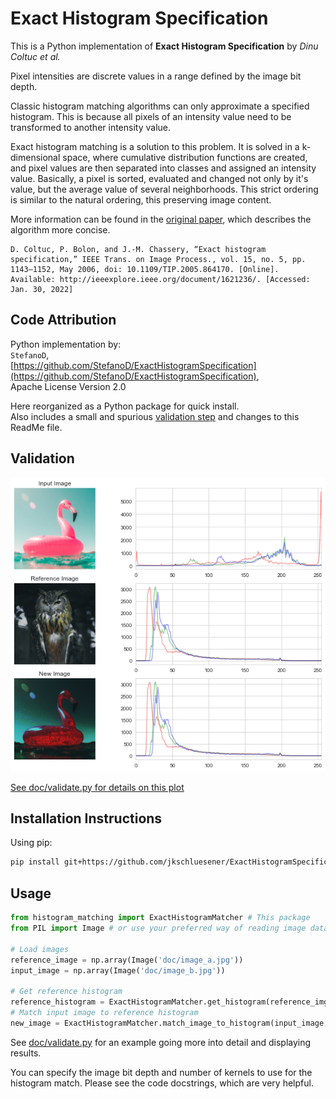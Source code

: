 # Exact Histogram Specification

This is a Python implementation of **Exact Histogram Specification** by *Dinu Coltuc et al.*

Pixel intensities are discrete values in a range defined by the image bit depth.

Classic histogram matching algorithms can only approximate a specified histogram.
This is because all pixels of an intensity value need to be transformed to another intensity value.

Exact histogram matching is a solution to this problem.
It is solved in a k-dimensional space, where cumulative distribution functions are created, and pixel values are then separated into classes and assigned an intensity value.
Basically, a pixel is sorted, evaluated and changed not only by it's value, but the average value of several neighborhoods.
This strict ordering is similar to the natural ordering, this preserving image content.

More information can be found in the [original paper](https://doi.org/10.1109/TIP.2005.864170), which describes the algorithm more concise.

```plain
D. Coltuc, P. Bolon, and J.-M. Chassery, “Exact histogram specification,” IEEE Trans. on Image Process., vol. 15, no. 5, pp. 1143–1152, May 2006, doi: 10.1109/TIP.2005.864170. [Online]. Available: http://ieeexplore.ieee.org/document/1621236/. [Accessed: Jan. 30, 2022]
```

## Code Attribution

Python implementation by:  
`StefanoD`,  
[https://github.com/StefanoD/ExactHistogramSpecification](https://github.com/StefanoD/ExactHistogramSpecification),  
Apache License Version 2.0

Here reorganized as a Python package for quick install.  
Also includes a small and spurious [validation step](doc/validate.py) and changes to this ReadMe file.

## Validation

![Histogram Matching](doc/validate.png)

[See doc/validate.py for details on this plot](doc/validate.py)

## Installation Instructions

Using pip:

```bash
pip install git+https://github.com/jkschluesener/ExactHistogramSpecification
```

## Usage

```python
from histogram_matching import ExactHistogramMatcher # This package
from PIL import Image # or use your preferred way of reading image data

# Load images
reference_image = np.array(Image('doc/image_a.jpg'))
input_image = np.array(Image('doc/image_b.jpg'))

# Get reference histogram
reference_histogram = ExactHistogramMatcher.get_histogram(reference_img)
# Match input image to reference histogram
new_image = ExactHistogramMatcher.match_image_to_histogram(input_image, reference_histogram)

```

See [doc/validate.py](doc/validate.py) for an example going more into detail and displaying results.

You can specify the image bit depth and number of kernels to use for the histogram match.
Please see the code docstrings, which are very helpful.
